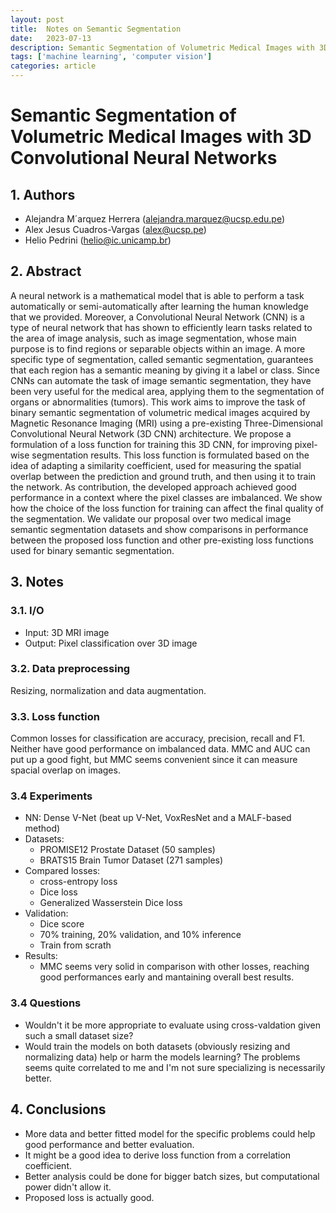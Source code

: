 ```yaml
---
layout: post
title:  Notes on Semantic Segmentation
date:   2023-07-13
description: Semantic Segmentation of Volumetric Medical Images with 3D Convolutional Neural Networks
tags: ['machine learning', 'computer vision']
categories: article
---
```


# Semantic Segmentation of Volumetric Medical Images with 3D Convolutional Neural Networks

## 1. Authors

* Alejandra M´arquez Herrera (alejandra.marquez@ucsp.edu.pe)
* Alex Jesus Cuadros-Vargas (alex@ucsp.pe)
* Helio Pedrini (helio@ic.unicamp.br)

## 2. Abstract

A neural network is a mathematical model that is able to perform a task automatically or semi-automatically after learning the human knowledge that we provided.
Moreover, a Convolutional Neural Network (CNN) is a type of neural network that has shown to efficiently learn tasks related to the area of image analysis, such as image segmentation, whose main purpose is to find regions or separable objects within an image.
A more specific type of segmentation, called semantic segmentation, guarantees that each region has a semantic meaning by giving it a label or class.
Since CNNs can automate the task of image semantic segmentation, they have been very useful for the medical area, applying them to the segmentation of organs or abnormalities (tumors).
This work aims to improve the task of binary semantic segmentation of volumetric medical images acquired by Magnetic Resonance Imaging (MRI) using a pre-existing Three-Dimensional Convolutional Neural Network (3D CNN) architecture.
We propose a formulation of a loss function for training this 3D CNN, for improving pixel-wise segmentation results.
This loss function is formulated based on the idea of adapting a similarity coefficient, used for measuring the spatial overlap between the prediction and ground truth, and then using it to train the network.
As contribution, the developed approach achieved good performance in a context where the pixel classes are imbalanced.
We show how the choice of the loss function for training can affect the final quality of the segmentation.
We validate our proposal over two medical image semantic segmentation datasets and show comparisons in performance between the proposed loss function and other pre-existing loss functions used for binary semantic segmentation.

## 3. Notes

### 3.1. I/O

* Input: 3D MRI image
* Output: Pixel classification over 3D image

### 3.2. Data preprocessing

Resizing, normalization and data augmentation.

### 3.3. Loss function

Common losses for classification are accuracy, precision, recall and F1. Neither have good performance on imbalanced data. MMC and AUC can put up a good fight, but MMC seems convenient since it can measure spacial overlap on images.

### 3.4 Experiments

* NN: Dense V-Net (beat up V-Net, VoxResNet and a MALF-based method)
* Datasets:
    * PROMISE12 Prostate Dataset (50 samples)
    * BRATS15 Brain Tumor Dataset (271 samples)
* Compared losses:
    * cross-entropy loss
    * Dice loss
    * Generalized Wasserstein Dice loss
* Validation:
    * Dice score
    * 70% training, 20% validation, and 10% inference
    * Train from scrath
* Results:
    * MMC seems very solid in comparison with other losses, reaching good performances early and mantaining overall best results.

### 3.4 Questions

* Wouldn't it be more appropriate to evaluate using cross-valdation given such a small dataset size?
* Would train the models on both datasets (obviously resizing and normalizing data) help or harm the models learning? The problems seems quite correlated to me and I'm not sure specializing is necessarily better.

## 4. Conclusions

* More data and better fitted model for the specific problems could help good performance and better evaluation.
* It might be a good idea to derive loss function from a correlation coefficient.
* Better analysis could be done for bigger batch sizes, but computational power didn't allow it.
* Proposed loss is actually good.